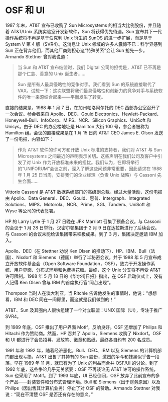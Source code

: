 # OSF 和 UI

1987 年末，AT\&T 宣布已收购了 Sun Microsystems 的相当大比例股份，并且随着 AT\&T/Unix 系统实验室开发新软件，Sun 将获得优先待遇。Sun 宣布其下一代操作系统将不再是基于伯克利 Unix 衍生的 SunOS 的进一步扩展，而是基于 System V 第 4 版（SVR4）。这消息让 Unix 领域的许多人震惊不已：科学界感到 Sun 正在背弃他们，而其他厂商则担心这“特殊关系”会让 Sun 抢先一步。Armando Stettner 曾对我说道：

>当 Sun 和 AT\&T 宣布结盟时，我们 Digital 公司的担忧是，AT\&T 已不再是那个仁慈、善意的 Unix 诞生者……
>
>Sun 是所有人最具侵略性的竞争对手。我们看到 Sun 的系统直接取代了 VAX。试想一下：这次联盟将我们最具侵略性和创新力的竞争对手与系统软件的唯一来源结合起来——平衡发生了转变。

直接的结果是，1988 年 1 月 7 日，在加州帕洛阿尔托的 DEC 西部办公室召开了一次会议。参会者来自 Apollo、DEC、Gould Electronics、Hewlett-Packard、Honeywell-Bull、InfoCorp、MIPS、NCR、Silicon Graphics、UniSoft 和 Unisys。由于 DEC 的办公楼地址是 Hamilton 大街 100 号，参会者被称为 Hamilton 组。会议的直接成果是在 1 月 15 日向 AT\&T CEO James E. Olson 发送了一份电报，内容如下：

>作为 AT\&T 软件的许可方和开放 Unix 标准的支持者，我们对 AT\&T 与 Sun Microsystems 之间最近的声明表示关切。这些声明在我们公司及客户中引发了对 Unix 作为开放标准未来的担忧。我们认为，在即将举行的“UNIFORUM”会议之前，深入了解这些问题非常重要，因此请求在 1988 年 1 月 25 日当周，安排我们的企业经理（负责 Unix 战略）与 Cassoni 先生会面……

Vittorio Cassoni 是 AT\&T 数据系统部门的高级副总裁。经过大量活动，这份电报由 Apollo、Data General、DEC、Gould、惠普、Intergraph、Integrated Solutions、MIPS、Motorola、NCR、Prime、SGI、Tandem、UniSoft 和 Wyse 等公司的代表签署。

HP 的 Larry Lytle 于 1 月 27 日晚在 JFK Marriott 召集了预备会议。与 Cassoni 的会议于 1 月 28 日举行。汉密尔顿集团于 2 月 9 日在达拉斯进行了后续会议。与 Cassoni 的会议未能给该集团带来积极成果。到了 3 月，集团决定邀请 IBM 加入。

Apollo、DEC（在 Stettner 劝说 Ken Olsen 的推动下）、HP、IBM、Bull（法国）、Nixdorf 和 Siemens（德国）举行了半秘密会议，并于 1988 年 5 月宣布成立开放软件基金会（Open Software Foundation，OSF），致力于开发操作系统、用户界面、分布式环境和免费棉花糖。最终，这个 Unix 分支将不再受 AT\&T 许可限制。1988 年 5 月 18 日的《华尔街日报》指出，在 OSF 启动仪式上，没有人记得 Ken Olsen 曾与 IBM 的首席执行官“同台出现”。

Thompson 当时人在澳大利亚。当 Ritchie 告诉他发生的事情时，他说：“想想看，IBM 和 DEC 同在一间房里，而这就是我们做到的！”

AT\&T、Sun 及其圈内人很快组建了一个对立联盟：UNIX 国际（UI），专注于推广 SVR4。

到 1989 年底，OSF 推出了用户界面 Motif，反响良好。OSF 还增加了 Philips 和 Hitachi 作为赞助商。然而，HP 吞并了 Apollo，Siemens 收购了 Nixdorf。OSF 和 UI 都进行了会员招募，发放笔、徽章和贴纸，最终各自约有 200 名成员。

1991 年和 1992 年，随着经济恶化，Bull、DEC、IBM 以及 Siemens 的计算机部门都出现亏损，AT\&T 出售了其持有的 Sun 股份，激烈的争斗和抹黑似乎告一段落。早在 1989 年 11 月，就已有为了 Unix 的利益而合并 OSF/UI 的讨论。到了 1992 年底，这些争论几乎无关紧要：OSF 不再谈论无 AT\&T 许可的操作系统，Sun 也采用了 Motif。到了 1993 年底，UI 已经倒闭，OSF 放弃了此前宣布的多个产品——封装软件和分布式管理环境。Bull 和 Siemens（出于财务原因）以及 Philips（因出售其计算机业务）停止了对 OSF 的赞助。Armando Stettner 对我说：“现在不清楚 OSF 是否还有存在的意义。”
